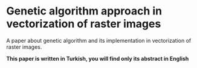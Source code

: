 # Genetic algorithm approach in vectorization of raster images
A paper about genetic algorithm and its implementation in vectorization of raster images.

**This paper is written in Turkish, you will find only its abstract in English**

